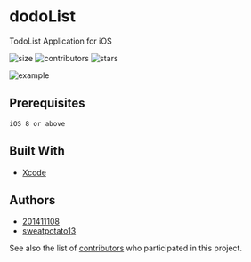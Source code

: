 # dodoList

TodoList Application for iOS

![size](https://img.shields.io/github/repo-size/sweatpotato13/Swift_Project)
![contributors](https://img.shields.io/github/contributors/sweatpotato13/Swift_Project)
![stars](https://img.shields.io/github/stars/sweatpotato13/Swift_Project?style=plastic)


![example](https://i.imgur.com/7D6xQYn.png)

## Prerequisites


```
iOS 8 or above
```

## Built With

* [Xcode](https://developer.apple.com/kr/xcode/)

## Authors

* [201411108](https://github.com/201411108)
* [sweatpotato13](https://github.com/sweatpotato13)


See also the list of [contributors](https://github.com/your/project/contributors) who participated in this project.
